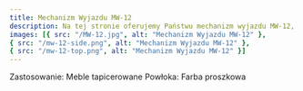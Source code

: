 ```yaml
---
title: Mechanizm Wyjazdu MW-12
description: Na tej stronie oferujemy Państwu mechanizm wyjazdu MW-12, przeznaczony do mebli tapicerowanych, takich jak kanapy, sofy itp. Mechanizm pozwala na proste i szybkie wysuwanie powierzchni przeznaczonej do spania.
images: [{ src: "/MW-12.jpg", alt: "Mechanizm Wyjazdu MW-12" },
{ src: "/mw-12-side.png", alt: "Mechanizm Wyjazdu MW-12" },
{ src: "/mw-12-top.png", alt: "Mechanizm Wyjazdu MW-12" }]
---
```


Zastosowanie: Meble tapicerowane
Powłoka: Farba proszkowa
